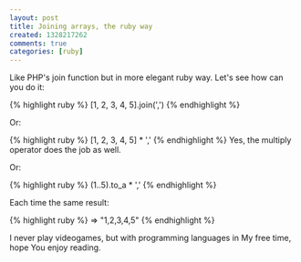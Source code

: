 ```yaml
---
layout: post
title: Joining arrays, the ruby way
created: 1328217262
comments: true
categories: [ruby]
---
```

Like PHP's join function but in more elegant ruby way. Let's see how can you do it:

{% highlight ruby %}
[1, 2, 3, 4, 5].join(',')
{% endhighlight %}

Or:

{% highlight ruby %}
[1, 2, 3, 4, 5] * ','
{% endhighlight %}
Yes, the multiply operator does the job as well.

Or:

{% highlight ruby %}
(1..5).to_a * ','
{% endhighlight %}

Each time the same result:

{% highlight ruby %}
=> "1,2,3,4,5"
{% endhighlight %}

I never play videogames, but with programming languages in My free time, hope You enjoy reading.
